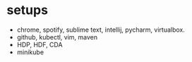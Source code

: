# setups
* chrome, spotify, sublime text, intellij, pycharm, virtualbox.
* github, kubectl, vim, maven
* HDP, HDF, CDA
* minikube
